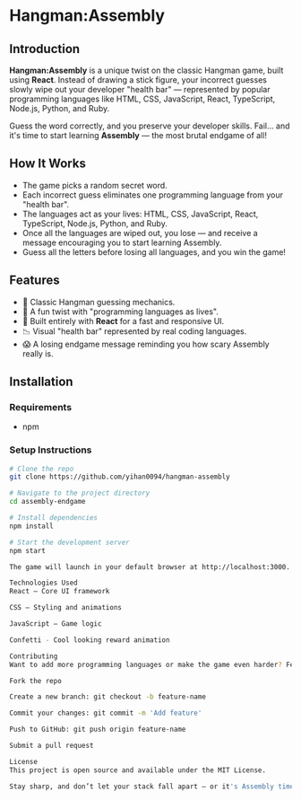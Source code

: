 # Hangman:Assembly

## Introduction

**Hangman:Assembly** is a unique twist on the classic Hangman game, built using **React**. Instead of drawing a stick figure, your incorrect guesses slowly wipe out your developer "health bar" — represented by popular programming languages like HTML, CSS, JavaScript, React, TypeScript, Node.js, Python, and Ruby.

Guess the word correctly, and you preserve your developer skills. Fail... and it's time to start learning **Assembly** — the most brutal endgame of all!

## How It Works

- The game picks a random secret word.
- Each incorrect guess eliminates one programming language from your "health bar".
- The languages act as your lives: HTML, CSS, JavaScript, React, TypeScript, Node.js, Python, and Ruby.
- Once all the languages are wiped out, you lose — and receive a message encouraging you to start learning Assembly.
- Guess all the letters before losing all languages, and you win the game!

## Features

- 🧠 Classic Hangman guessing mechanics.
- 🧨 A fun twist with "programming languages as lives".
- 🎨 Built entirely with **React** for a fast and responsive UI.
- 📉 Visual "health bar" represented by real coding languages.
- 😱 A losing endgame message reminding you how scary Assembly really is.

## Installation

### Requirements

- npm

### Setup Instructions

```bash
# Clone the repo
git clone https://github.com/yihan0094/hangman-assembly

# Navigate to the project directory
cd assembly-endgame

# Install dependencies
npm install

# Start the development server
npm start

The game will launch in your default browser at http://localhost:3000.

Technologies Used
React – Core UI framework

CSS – Styling and animations

JavaScript – Game logic

Confetti - Cool looking reward animation

Contributing
Want to add more programming languages or make the game even harder? Feel free to fork and improve!

Fork the repo

Create a new branch: git checkout -b feature-name

Commit your changes: git commit -m 'Add feature'

Push to GitHub: git push origin feature-name

Submit a pull request

License
This project is open source and available under the MIT License.

Stay sharp, and don’t let your stack fall apart — or it's Assembly time!